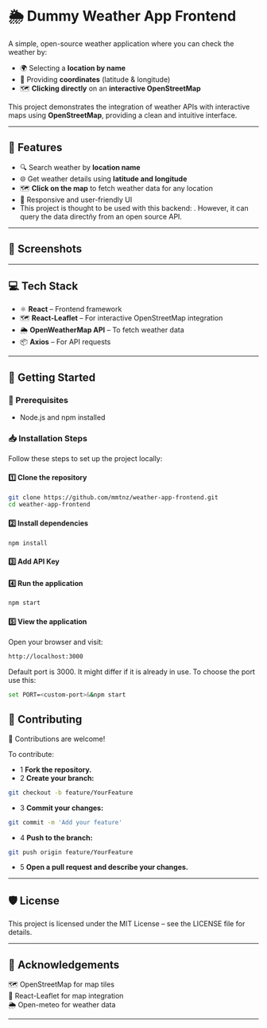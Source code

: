 # 🌦️ Dummy Weather App Frontend

A simple, open-source weather application where you can check the weather by:

- 🌍 Selecting a **location by name**  
- 📍 Providing **coordinates** (latitude & longitude)  
- 🗺️ **Clicking directly** on an **interactive OpenStreetMap**  

This project demonstrates the integration of weather APIs with interactive maps using **OpenStreetMap**, providing a clean and intuitive interface.

---

## 🚀 Features
- 🔍 Search weather by **location name**  
- 🌐 Get weather details using **latitude and longitude**  
- 🗺️ **Click on the map** to fetch weather data for any location
- 🎨 Responsive and user-friendly UI
- This project is thought to be used with this backend: . However, it can query the data directñy from an open source API. 

---

## 📸 Screenshots

---

## 💻 Tech Stack
- ⚛️ **React** – Frontend framework  
- 🗺️ **React-Leaflet** – For interactive OpenStreetMap integration  
- 🌦️ **OpenWeatherMap API** – To fetch weather data  
- 📦 **Axios** – For API requests  

---

## 🚀 Getting Started

### 🔧 Prerequisites
- Node.js and npm installed

### 📥 Installation Steps
Follow these steps to set up the project locally:

#### 1️⃣ **Clone the repository**
```bash
git clone https://github.com/mmtnz/weather-app-frontend.git
cd weather-app-frontend
```

#### 2️⃣ **Install dependencies**
```bash
npm install
```

#### 3️⃣ **Add API Key**

#### 4️⃣ **Run the application**
```bash
npm start
```

#### 5️⃣ **View the application**
Open your browser and visit:
```bash
http://localhost:3000
```

Default port is 3000. It might differ if it is already in use. To choose the port use this:
```bash
set PORT=<custom-port>&&npm start
```

## 🌈 Contributing
🙌 Contributions are welcome!

To contribute:

- 1 **Fork the repository.**
- 2 **Create your branch:**

```bash
git checkout -b feature/YourFeature
```
- 3 **Commit your changes:**
```bash
git commit -m 'Add your feature'
```
- 4 **Push to the branch:**
```bash
git push origin feature/YourFeature
```
- 5 **Open a pull request and describe your changes.**

---

## 🛡️ License
This project is licensed under the MIT License – see the LICENSE file for details.

---

## 💬 Acknowledgements
🗺️ OpenStreetMap for map tiles  
🔗 React-Leaflet for map integration  
🌦️ Open-meteo for weather data 

---